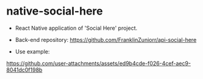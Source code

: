 # native-social-here
- React Native application of 'Social Here' project.
- Back-end repository: https://github.com/FranklinZuniorr/api-social-here

- Use example:

https://github.com/user-attachments/assets/ed9b4cde-f026-4cef-aec9-8041dc0f198b

